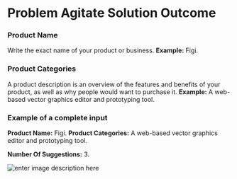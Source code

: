 ﻿# Problem Agitate Solution Outcome
### **Product Name**

Write the exact name of your product or business.
**Example:** Figi.

### Product Categories

A product description is an overview of the features and benefits of your product, as well as why people would want to purchase it.
**Example:** A web-based vector graphics editor and prototyping tool.

### **Example of a complete input**

**Product Name:** Figi.
**Product Categories:** A web-based vector graphics editor and prototyping tool.

**Number Of Suggestions:** 3.

![enter image description here](https://copywriterpro-ai-tools.s3.amazonaws.com/Problem-Agitate-Solution-Outcome.jpg)
